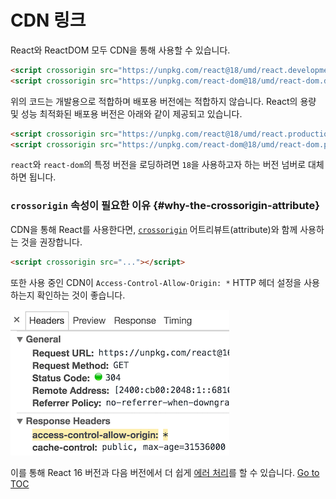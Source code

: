 
# CDN 링크


React와 ReactDOM 모두 CDN을 통해 사용할 수 있습니다.

```html
<script crossorigin src="https://unpkg.com/react@18/umd/react.development.js"></script>
<script crossorigin src="https://unpkg.com/react-dom@18/umd/react-dom.development.js"></script>
```

위의 코드는 개발용으로 적합하며 배포용 버전에는 적합하지 않습니다. React의 용량 및 성능 최적화된 배포용 버전은 아래와 같이 제공되고 있습니다.

```html
<script crossorigin src="https://unpkg.com/react@18/umd/react.production.min.js"></script>
<script crossorigin src="https://unpkg.com/react-dom@18/umd/react-dom.production.min.js"></script>
```

`react`와 `react-dom`의 특정 버전을 로딩하려면 `18`을 사용하고자 하는 버전 넘버로 대체하면 됩니다.

### `crossorigin` 속성이 필요한 이유 {#why-the-crossorigin-attribute}

CDN을 통해 React를 사용한다면, [`crossorigin`](https://developer.mozilla.org/en-US/docs/Web/HTML/CORS_settings_attributes) 어트리뷰트(attribute)와 함께 사용하는 것을 권장합니다.

```html
<script crossorigin src="..."></script>
```

또한 사용 중인 CDN이 `Access-Control-Allow-Origin: *` HTTP 헤더 설정을 사용하는지 확인하는 것이 좋습니다.

![Access-Control-Allow-Origin: *](./docs/cdn-cors-header.png)

이를 통해 React 16 버전과 다음 버전에서 더 쉽게 [에러 처리](/blog/2017/07/26/error-handling-in-react-16.html)를 할 수 있습니다.
<span style="float: footnote;"><a href="./index.html#toc">Go to TOC</a></span>
